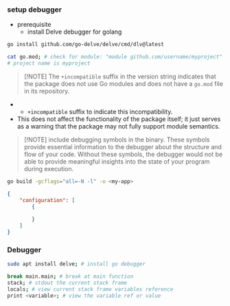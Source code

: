 ### setup debugger
- prerequisite
	- install Delve debugger for golang
```bash
go install github.com/go-delve/delve/cmd/dlv@latest
```

```bash
cat go.mod; # check for module: "module github.com/username/myproject"
# project name is myproject
```

> [!NOTE] The `+incompatible` suffix in the version string indicates that the package does not use Go modules and does not have a `go.mod` file in its repository.

- - `+incompatible` suffix to indicate this incompatibility.
- This does not affect the functionality of the package itself; it just serves as a warning that the package may not fully support module semantics.

> [!NOTE] include debugging symbols in the binary. These symbols provide essential information to the debugger about the structure and flow of your code. Without these symbols, the debugger would not be able to provide meaningful insights into the state of your program during execution.

```bash
go build -gcflags="all=-N -l" -o <my-app> 
```
	
```json
{
	"configuration": [
		{
			
		}
	]
}
```

### Debugger
```bash
sudo apt install delve; # install go debugger
```

```bash
break main.main; # break at main function
stack; # stdout the current stack frame
locals; # view current stack frame variables reference
print <variable>; # view the variable ref or value
```